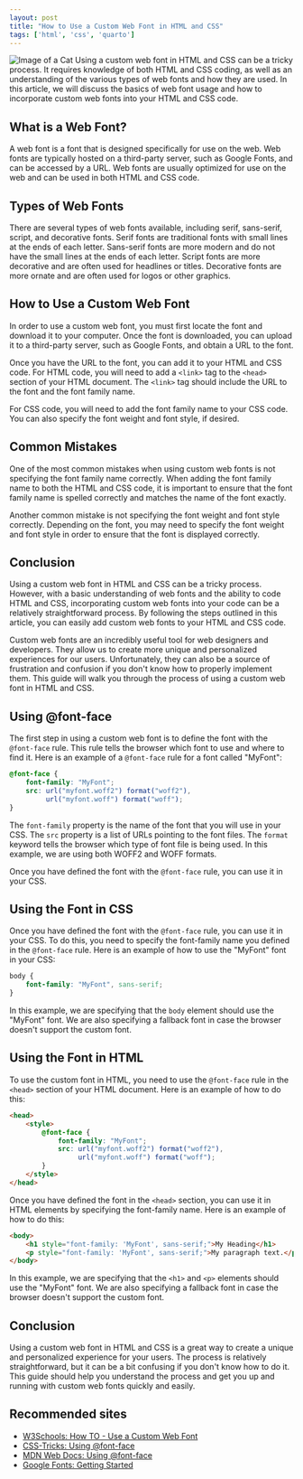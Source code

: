 ```yaml
---
layout: post
title: "How to Use a Custom Web Font in HTML and CSS"
tags: ['html', 'css', 'quarto']
---
```


![Image of a Cat](http://source.unsplash.com/1600x900/?cat)
Using a custom web font in HTML and CSS can be a tricky process. It requires knowledge of both HTML and CSS coding, as well as an understanding of the various types of web fonts and how they are used. In this article, we will discuss the basics of web font usage and how to incorporate custom web fonts into your HTML and CSS code.

## What is a Web Font?
A web font is a font that is designed specifically for use on the web. Web fonts are typically hosted on a third-party server, such as Google Fonts, and can be accessed by a URL. Web fonts are usually optimized for use on the web and can be used in both HTML and CSS code.

## Types of Web Fonts
There are several types of web fonts available, including serif, sans-serif, script, and decorative fonts. Serif fonts are traditional fonts with small lines at the ends of each letter. Sans-serif fonts are more modern and do not have the small lines at the ends of each letter. Script fonts are more decorative and are often used for headlines or titles. Decorative fonts are more ornate and are often used for logos or other graphics.

## How to Use a Custom Web Font
In order to use a custom web font, you must first locate the font and download it to your computer. Once the font is downloaded, you can upload it to a third-party server, such as Google Fonts, and obtain a URL to the font.

Once you have the URL to the font, you can add it to your HTML and CSS code. For HTML code, you will need to add a `<link>` tag to the `<head>` section of your HTML document. The `<link>` tag should include the URL to the font and the font family name.

For CSS code, you will need to add the font family name to your CSS code. You can also specify the font weight and font style, if desired.

## Common Mistakes
One of the most common mistakes when using custom web fonts is not specifying the font family name correctly. When adding the font family name to both the HTML and CSS code, it is important to ensure that the font family name is spelled correctly and matches the name of the font exactly.

Another common mistake is not specifying the font weight and font style correctly. Depending on the font, you may need to specify the font weight and font style in order to ensure that the font is displayed correctly.

## Conclusion
Using a custom web font in HTML and CSS can be a tricky process. However, with a basic understanding of web fonts and the ability to code HTML and CSS, incorporating custom web fonts into your code can be a relatively straightforward process. By following the steps outlined in this article, you can easily add custom web fonts to your HTML and CSS code.

Custom web fonts are an incredibly useful tool for web designers and developers. They allow us to create more unique and personalized experiences for our users. Unfortunately, they can also be a source of frustration and confusion if you don't know how to properly implement them. This guide will walk you through the process of using a custom web font in HTML and CSS.

## Using @font-face

The first step in using a custom web font is to define the font with the `@font-face` rule. This rule tells the browser which font to use and where to find it. Here is an example of a `@font-face` rule for a font called "MyFont":

```css
@font-face {
    font-family: "MyFont";
    src: url("myfont.woff2") format("woff2"),
         url("myfont.woff") format("woff");
}
```

The `font-family` property is the name of the font that you will use in your CSS. The `src` property is a list of URLs pointing to the font files. The `format` keyword tells the browser which type of font file is being used. In this example, we are using both WOFF2 and WOFF formats.

Once you have defined the font with the `@font-face` rule, you can use it in your CSS.

## Using the Font in CSS

Once you have defined the font with the `@font-face` rule, you can use it in your CSS. To do this, you need to specify the font-family name you defined in the `@font-face` rule. Here is an example of how to use the "MyFont" font in your CSS:

```css
body {
    font-family: "MyFont", sans-serif;
}
```

In this example, we are specifying that the `body` element should use the "MyFont" font. We are also specifying a fallback font in case the browser doesn't support the custom font.

## Using the Font in HTML

To use the custom font in HTML, you need to use the `@font-face` rule in the `<head>` section of your HTML document. Here is an example of how to do this:

```html
<head>
    <style>
        @font-face {
            font-family: "MyFont";
            src: url("myfont.woff2") format("woff2"),
                 url("myfont.woff") format("woff");
        }
    </style>
</head>
```

Once you have defined the font in the `<head>` section, you can use it in HTML elements by specifying the font-family name. Here is an example of how to do this:

```html
<body>
    <h1 style="font-family: 'MyFont', sans-serif;">My Heading</h1>
    <p style="font-family: 'MyFont', sans-serif;">My paragraph text.</p>
</body>
```

In this example, we are specifying that the `<h1>` and `<p>` elements should use the "MyFont" font. We are also specifying a fallback font in case the browser doesn't support the custom font.

## Conclusion

Using a custom web font in HTML and CSS is a great way to create a unique and personalized experience for your users. The process is relatively straightforward, but it can be a bit confusing if you don't know how to do it. This guide should help you understand the process and get you up and running with custom web fonts quickly and easily.
## Recommended sites
- [W3Schools: How TO - Use a Custom Web Font](https://www.w3schools.com/howto/howto_css_custom_font.asp)
- [CSS-Tricks: Using @font-face](https://css-tricks.com/snippets/css/using-font-face/)
- [MDN Web Docs: Using @font-face](https://developer.mozilla.org/en-US/docs/Web/CSS/@font-face)
- [Google Fonts: Getting Started](https://developers.google.com/fonts/docs/getting_started)